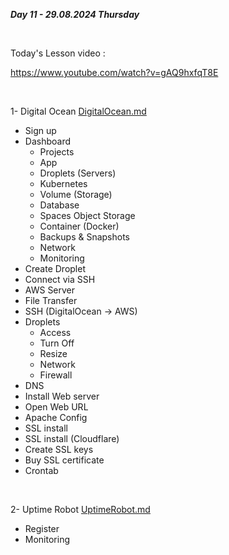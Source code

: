 _**Day 11 - 29.08.2024 Thursday**_

<br>

Today's Lesson video :

https://www.youtube.com/watch?v=gAQ9hxfqT8E

<br>

1- Digital Ocean [DigitalOcean.md](DigitalOcean.md)
- Sign up
- Dashboard
  - Projects
  - App
  - Droplets (Servers)
  - Kubernetes
  - Volume (Storage)
  - Database
  - Spaces Object Storage
  - Container (Docker)
  - Backups & Snapshots
  - Network
  - Monitoring
- Create Droplet
- Connect via SSH
- AWS Server
- File Transfer
- SSH (DigitalOcean  → AWS)
- Droplets
  - Access
  - Turn Off
  - Resize
  - Network
  - Firewall
- DNS
- Install Web server
- Open Web URL
- Apache Config
- SSL install
- SSL install (Cloudflare)
- Create SSL keys
- Buy SSL certificate
- Crontab

<br>

2- Uptime Robot [UptimeRobot.md](UptimeRobot.md)
- Register
- Monitoring
